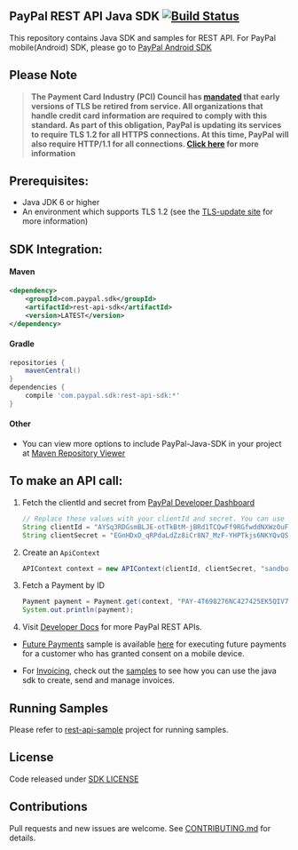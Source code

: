 ## PayPal REST API Java SDK [![Build Status](https://travis-ci.org/paypal/PayPal-Java-SDK.svg?branch=master)](https://travis-ci.org/paypal/PayPal-Java-SDK)
This repository contains Java SDK and samples for REST API. For PayPal mobile(Android) SDK, please go to [PayPal Android SDK](https://github.com/paypal/PayPal-Android-SDK)

## Please Note
> **The Payment Card Industry (PCI) Council has [mandated](http://blog.pcisecuritystandards.org/migrating-from-ssl-and-early-tls) that early versions of TLS be retired from service.  All organizations that handle credit card information are required to comply with this standard. As part of this obligation, PayPal is updating its services to require TLS 1.2 for all HTTPS connections. At this time, PayPal will also require HTTP/1.1 for all connections. [Click here](https://github.com/paypal/tls-update) for more information**

Prerequisites:
---------------
* Java JDK 6 or higher
* An environment which supports TLS 1.2 (see the [TLS-update site](https://github.com/paypal/TLS-update#java) for more information)

SDK Integration:
----------------

#### Maven
```xml
<dependency>
	<groupId>com.paypal.sdk</groupId>
	<artifactId>rest-api-sdk</artifactId>
	<version>LATEST</version>
</dependency>
```
#### Gradle
```gradle
repositories {
	mavenCentral()
}
dependencies {
	compile 'com.paypal.sdk:rest-api-sdk:*'
}
```
#### Other
- You can view more options to include PayPal-Java-SDK in your project at [Maven Repository Viewer](http://mvnrepository.com/artifact/com.paypal.sdk/rest-api-sdk)

To make an API call:
--------------------
1. Fetch the clientId and secret from [PayPal Developer Dashboard](https://developer.paypal.com/)

	```java
	// Replace these values with your clientId and secret. You can use these to get started right now.
	String clientId = "AYSq3RDGsmBLJE-otTkBtM-jBRd1TCQwFf9RGfwddNXWz0uFU9ztymylOhRS";
	String clientSecret = "EGnHDxD_qRPdaLdZz8iCr8N7_MzF-YHPTkjs6NKYQvQSBngp4PTTVWkPZRbL";
	```
2. Create an `ApiContext`

	```java
	APIContext context = new APIContext(clientId, clientSecret, "sandbox");
	```
4. Fetch a Payment by ID

	```java
	Payment payment = Payment.get(context, "PAY-4T698276NC427425EK5QIV7Y");
	System.out.println(payment);
	```
6. Visit [Developer Docs](https://developer.paypal.com/docs/api/) for more PayPal REST APIs.

* [Future Payments](https://developer.paypal.com/docs/integration/mobile/make-future-payment/) sample is available [here](https://github.com/paypal/rest-api-sdk-java/blob/master/rest-api-sample/src/main/java/com/paypal/api/sample/FuturePaymentSample.java) for executing future payments for a customer who has granted consent on a mobile device.

* For [Invoicing](https://developer.paypal.com/webapps/developer/docs/api/#invoicing), check out the [samples](https://github.com/paypal/rest-api-sdk-java/blob/master/rest-api-sample/src/main/java/com/paypal/api/sample/InvoiceSample.java) to see how you can use the java sdk to create, send and manage invoices.

Running Samples
--------------------
Please refer to [rest-api-sample](rest-api-sample) project for running samples.

License
--------------------
Code released under [SDK LICENSE](LICENSE)

Contributions
--------------------
Pull requests and new issues are welcome. See [CONTRIBUTING.md](CONTRIBUTING.md) for details.
